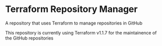 # Terraform Repository Manager

A repository that uses Terraform to manage repositories in GitHub

This repository is currently using Terraform v1.1.7 for the maintainence of the GitHub repositories
